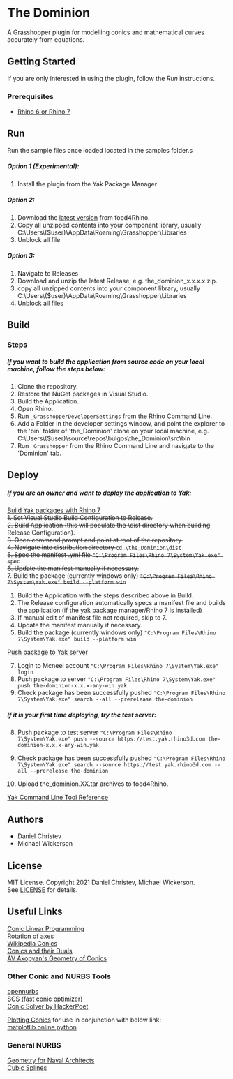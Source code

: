 # The Dominion
A Grasshopper plugin for modelling conics and mathematical curves accurately from equations.

## Getting Started
If you are only interested in using the plugin, follow the *Run* instructions.
### Prerequisites
* [Rhino 6 or Rhino 7](https://www.rhino3d.com/)  

## Run
Run the sample files once loaded located in the samples folder.s

##### Option 1 (Experimental):
1. Install the plugin from the Yak Package Manager

##### Option 2:
1. Download the [latest version](https://www.food4rhino.com/en/app/dominion) from food4Rhino.
2. Copy all unzipped contents into your component library, usually C:\Users\\($user)\AppData\Roaming\Grasshopper\Libraries
3. Unblock all file

##### Option 3:  
1. Navigate to Releases
2. Download and unzip the latest Release, e.g. the_dominion_x.x.x.x.zip.
3. copy all unzipped contents into your component library, usually C:\Users\\($user)\AppData\Roaming\Grasshopper\Libraries
4. Unblock all files

## Build
### Steps
##### If you want to build the application from source code on your local machine, follow the steps below:  
1. Clone the repository.
2. Restore the NuGet packages in Visual Studio.
3. Build the Application.
4. Open Rhino.
5. Run `_GrasshopperDeveloperSettings` from the Rhino Command Line.
6. Add a Folder in the developer settings window, and point the explorer to the 'bin' folder of 'the_Dominion' clone on your local machine, e.g. C:\Users\\($user)\source\repos\bulgos\the_Dominion\src\bin
7. Run `_Grasshopper` from the Rhino Command Line and navigate to the 'Dominion' tab.

## Deploy
##### If you are an owner and want to deploy the application to Yak:  
[Build Yak packages with Rhino 7](https://developer.rhino3d.com/guides/yak/creating-a-grasshopper-plugin-package/)  
~~1. Set Visual Studio Build Configuration to Release.~~  
~~2. Build Application (this will populate the \dist directory when building Release Configuration).~~  
~~3. Open command prompt and point at root of the repository.~~  
~~4. Navigate into distribution directory `cd \the_Dominion\dist`~~  
~~5. Spec the manifest .yml file `"C:\Program Files\Rhino 7\System\Yak.exe" spec`~~  
~~6. Update the manifest manually if necessary.~~  
~~7. Build the package (currently windows only) `"C:\Program Files\Rhino 7\System\Yak.exe" build --platform win`~~  

1. Build the Application with the steps described above in Build.
2. The Release configuration automatically specs a manifest file and builds the application (if the yak package manager/Rhino 7 is installed)
3. If manual edit of manifest file not required, skip to 7.
5. Update the manifest manually if necessary.
6. Build the package (currently windows only) `"C:\Program Files\Rhino 7\System\Yak.exe" build --platform win`

[Push package to Yak server](https://developer.rhino3d.com/guides/yak/pushing-a-package-to-the-server/)  

7. Login to Mcneel account `"C:\Program Files\Rhino 7\System\Yak.exe" login`  
8. Push package to server `"C:\Program Files\Rhino 7\System\Yak.exe" push the-dominion-x.x.x-any-win.yak`  
9. Check package has been successfully pushed `"C:\Program Files\Rhino 7\System\Yak.exe" search --all --prerelease the-dominion`  

##### If it is your first time deploying, try the test server:  
8. Push package to test server `"C:\Program Files\Rhino 7\System\Yak.exe" push --source https://test.yak.rhino3d.com the-dominion-x.x.x-any-win.yak`  
9. Check package has been successfully pushed `"C:\Program Files\Rhino 7\System\Yak.exe" search --source https://test.yak.rhino3d.com --all --prerelease the-dominion`  

10. Upload the_dominion.XX.tar archives to food4Rhino.

[Yak Command Line Tool Reference](https://developer.rhino3d.com/guides/yak/yak-cli-reference/)  

## Authors
* Daniel Christev  
* Michael Wickerson

## License
MIT License. Copyright 2021 Daniel Christev, Michael Wickerson.  
See [LICENSE](./LICENSE) for details.

## Useful Links
[Conic Linear Programming](https://web.stanford.edu/class/msande314/sdpmain.pdf)  
[Rotation of axes](https://en.wikipedia.org/wiki/Rotation_of_axes)  
[Wikipedia Conics](https://en.wikipedia.org/wiki/Conic_section#Conversion_to_canonical_form)  
[Conics and their Duals](https://www-m10.ma.tum.de/foswiki/pub/Lehre/ProjektiveGeometrieWS0607/chap9.pdf)  
[AV Akopyan's Geometry of Conics](https://geometry.ru/books/conic_e.pdf)  

### Other Conic and NURBS Tools
[opennurbs](https://github.com/mcneel/opennurbs)  
[SCS (fast conic optimizer)](https://github.com/kul-optec/scs#superscs)  
[Conic Solver by HackerPoet](https://github.com/HackerPoet/Conics)  

[Plotting Conics](https://mmas.github.io/conics-matplotlib) for use in conjunction with below link:  
[matplotlib online python](https://trinket.io/embed/python3/a5bd54189b)  

### General NURBS
[Geometry for Naval Architects](https://www.sciencedirect.com/book/9780081003282/geometry-for-naval-architects)  
[Cubic Splines](https://www.sciencedirect.com/topics/engineering/cubic-spline)  
